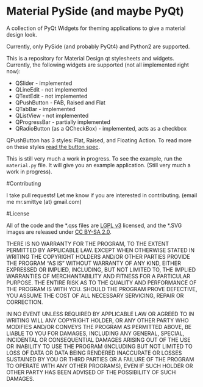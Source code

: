 # Material PySide (and maybe PyQt)
A collection of PyQt Widgets for theming applications to give a material design look.

Currently, only PySide (and probably PyQt4) and Python2 are supported.

This is a repository for Material Design qt stylesheets and widgets. Currently, the following widgets are supported (not all implemented right now):

- QSlider - implemented
- QLineEdit - not implemented
- QTextEdit - not implemented
- QPushButton - FAB, Raised and Flat
- QTabBar - implemented
- QListView - not implemented
- QProgressBar - partially implemented
- QRadioButton (as a QCheckBox) - implemented, acts as a checkbox

QPushButton has 3 styles: Flat, Raised, and Floating Action. To read more on these styles [read the button spec](http://www.google.com/design/spec/components/buttons.html).

This is still very much a work in progress. To see the example, run the `material.py` file. It will give you an example application. (Still very much a work in progress).

#Contributing

I take pull requests! Let me know if you are interested in contributing. (email me mr.smittye (at) gmail.com)

#License

All of the code and the *.qss files are [LGPL v3](https://www.gnu.org/licenses/lgpl.txt) licensed, and the *.SVG images are released under [CC BY-SA 2.0](https://creativecommons.org/licenses/by-sa/2.0/).

THERE IS NO WARRANTY FOR THE PROGRAM, TO THE EXTENT PERMITTED BY APPLICABLE LAW. EXCEPT WHEN OTHERWISE STATED IN WRITING THE COPYRIGHT HOLDERS AND/OR OTHER PARTIES PROVIDE THE PROGRAM “AS IS” WITHOUT WARRANTY OF ANY KIND, EITHER EXPRESSED OR IMPLIED, INCLUDING, BUT NOT LIMITED TO, THE IMPLIED WARRANTIES OF MERCHANTABILITY AND FITNESS FOR A PARTICULAR PURPOSE. THE ENTIRE RISK AS TO THE QUALITY AND PERFORMANCE OF THE PROGRAM IS WITH YOU. SHOULD THE PROGRAM PROVE DEFECTIVE, YOU ASSUME THE COST OF ALL NECESSARY SERVICING, REPAIR OR CORRECTION.

IN NO EVENT UNLESS REQUIRED BY APPLICABLE LAW OR AGREED TO IN WRITING WILL ANY COPYRIGHT HOLDER, OR ANY OTHER PARTY WHO MODIFIES AND/OR CONVEYS THE PROGRAM AS PERMITTED ABOVE, BE LIABLE TO YOU FOR DAMAGES, INCLUDING ANY GENERAL, SPECIAL, INCIDENTAL OR CONSEQUENTIAL DAMAGES ARISING OUT OF THE USE OR INABILITY TO USE THE PROGRAM (INCLUDING BUT NOT LIMITED TO LOSS OF DATA OR DATA BEING RENDERED INACCURATE OR LOSSES SUSTAINED BY YOU OR THIRD PARTIES OR A FAILURE OF THE PROGRAM TO OPERATE WITH ANY OTHER PROGRAMS), EVEN IF SUCH HOLDER OR OTHER PARTY HAS BEEN ADVISED OF THE POSSIBILITY OF SUCH DAMAGES.
